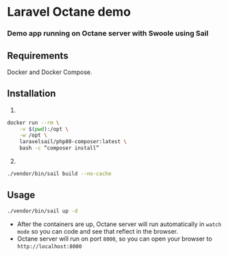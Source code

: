 # Laravel Octane demo

### Demo app running on Octane server with Swoole using Sail

## Requirements

Docker and Docker Compose.

## Installation

1.

```bash
docker run --rm \
	-v $(pwd):/opt \
	-w /opt \
    laravelsail/php80-composer:latest \
    bash -c “composer install”
```

2.

```bash
./vendor/bin/sail build --no-cache
```

## Usage

```bash
./vendor/bin/sail up -d
```

-   After the containers are up, Octane server will run automatically in `watch mode` so you can code and see that reflect in the browser.
-   Octane server will run on port `8000`, so you can open your browser to `http://localhost:8000`
